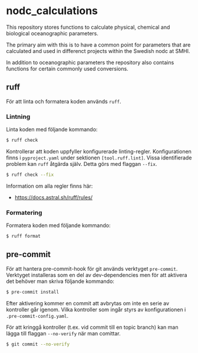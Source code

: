 # nodc_calculations

This repository stores functions to calculate physical, chemical and biological oceanographic parameters.

The primary aim with this is to have a common point for parameters that are calculated and used in differenct projects within the Swedish nodc at SMHI.

In addition to oceanographic parameters the repository also contains functions for certain commonly used conversions.

## ruff

För att linta och formatera koden används `ruff`.

### Lintning

Linta koden med följande kommando:

```bash
$ ruff check
```

Kontrollerar att koden uppfyller konfigurerade linting-regler. Konfigurationen finns i `pyproject.yaml` under sektionen
`[tool.ruff.lint]`. Vissa identifierade problem kan `ruff` åtgärda själv. Detta görs med flaggan `--fix`.

```bash
$ ruff check --fix
```

Information om alla regler finns här:

- https://docs.astral.sh/ruff/rules/

### Formatering

Formatera koden med följande kommando:

```bash
$ ruff format
```

## pre-commit
För att hantera pre-commit-hook för git används verktyget `pre-commit`. Verktyget installeras som en del av
dev-dependencies men för att aktivera det behöver man skriva följande kommando:

```bash
$ pre-commit install
```

Efter aktivering kommer en commit att avbrytas om inte en serie av kontroller går igenom. Vilka kontroller som ingår
styrs av konfigurationen i `.pre-commit-config.yaml`.

För att kringgå kontroller (t.ex. vid commit till en topic branch) kan man lägga till flaggan `--no-verify` när man
comittar.

```bash
$ git commit --no-verify
```

